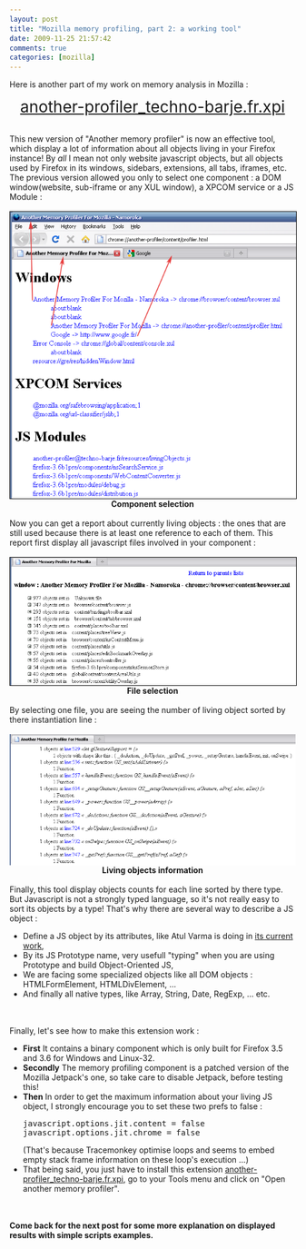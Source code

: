 ```yaml
---
layout: post
title: "Mozilla memory profiling, part 2: a working tool"
date: 2009-11-25 21:57:42
comments: true
categories: [mozilla]
---
```

Here is another part of my work on memory analysis in Mozilla :
<p style="text-align: center"><a href="/public/another-profiler/another-profiler_techno-barje.fr.xpi" style="font-size: 2em;">another-profiler_techno-barje.fr.xpi</a></p>
<br />
This new version of &quot;Another memory profiler&quot; is now an effective tool, which
display a lot of information about all objects living in your Firefox instance!
By <em>all</em> I mean not only website javascript objects, but all objects
used by Firefox in its windows, sidebars, extensions, all tabs, iframes, etc.
The previous version allowed you only to select one component : a DOM
window(website, sub-iframe or any XUL window), a XPCOM service or a JS Module
:<br />
<br />
<img src="/public/another-profiler/another-components-list.png" alt="another-components-list.png" style="margin: 0 auto; display: block; border: 1px solid black" title="another-components-list.png, nov. 2009" />
<div style="text-align: center; font-weight: bold">Component selection</div>
<br />
Now you can get a report about currently living objects : the ones that are
still used because there is at least one reference to each of them. This report
first display all javascript files involved in your component :<br />
<br />
<img src="/public/another-profiler/another-lines-browser.png" alt="another-lines-browser.png" style="margin: 0 auto; display: block; border: 1px solid black" title="another-lines-browser.png, nov. 2009" />
<div style="text-align: center; font-weight: bold">File selection</div>
<br />
By selecting one file, you are seeing the number of living object sorted by
there instantiation line :<br />
<br />
<img src="/public/another-profiler/another-objects-browser.png" alt="another-objects-browser.png" style="margin: 0 auto; display: block;" title="another-objects-browser.png, nov. 2009" />
<div style="text-align: center; font-weight: bold">Living objects
information</div>
<br />
Finally, this tool display objects counts for each line sorted by there type.
But Javascript is not a strongly typed language, so it's not really easy to
sort its objects by a type! That's why there are several way to describe a JS
object :
<ul>
<li>Define a JS object by its attributes, like Atul Varma is doing in <a href="http://www.toolness.com/wp/?p=709">its current work</a>,</li>
<li>By its JS Prototype name, very usefull &quot;typing&quot; when you are using
Prototype and build Object-Oriented JS,</li>
<li>We are facing some specialized objects like all DOM objects :
HTMLFormElement, HTMLDivElement, ...</li>
<li>And finally all native types, like Array, String, Date, RegExp, ...
etc.</li>
</ul>
<br />
<br />
Finally, let's see how to make this extension work :
<ul>
<li><strong>First</strong> It contains a binary component which is only built
for Firefox 3.5 and 3.6 for Windows and Linux-32.</li>
<li><strong>Secondly</strong> The memory profiling component is a patched
version of the Mozilla Jetpack's one, so take care to disable Jetpack, before
testing this!</li>
<li><strong>Then</strong> In order to get the maximum information about your
living JS object, I strongly encourage you to set these two prefs to false :
<pre>
javascript.options.jit.content = false
javascript.options.jit.chrome = false
</pre>
(That's because Tracemonkey optimise loops and seems to embed empty stack frame
information on these loop's execution ...)</li>
<li>That being said, you just have to install this extension <a href="/public/another-profiler/another-profiler_techno-barje.fr.xpi">another-profiler_techno-barje.fr.xpi</a>,
go to your Tools menu and click on &quot;Open another memory profiler&quot;.</li>
</ul>
<br />
<br />
<strong>Come back for the next post for some more explanation on displayed
results with simple scripts examples.</strong>